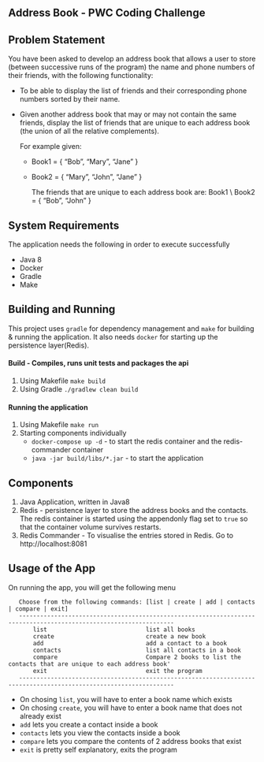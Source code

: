 Address Book - PWC Coding Challenge
---
## Problem Statement

You have been asked to develop an address book that allows a user to store (between
successive runs of the program) the name and phone numbers of their friends, with the
following functionality:
- To be able to display the list of friends and their corresponding phone numbers sorted
by their name.
- Given another address book that may or may not contain the same friends, display the
list of friends that are unique to each address book (the union of all the relative
complements). 

    For example given:
    - Book1 = { “Bob”, “Mary”, “Jane” }
    - Book2 = { “Mary”, “John”, “Jane” }

        The friends that are unique to each address book are: Book1 \ Book2 = { “Bob”, “John” }


## System Requirements
The application needs the following in order to execute successfully
- Java 8
- Docker
- Gradle
- Make

## Building and Running

This project uses `gradle` for dependency management and `make` for building & running the application. It also needs `docker` for starting up the persistence layer(Redis).
 
#### Build - Compiles, runs unit tests and packages the api
1. Using Makefile `make build`
2. Using Gradle `./gradlew clean build`

#### Running the application
1. Using Makefile `make run`
2. Starting components individually
    * `docker-compose up -d` - to start the redis container and the redis-commander container 
    * `java -jar build/libs/*.jar` - to start the application

## Components

1. Java Application, written in Java8
2. Redis - persistence layer to store the address books and the contacts. The redis container is started using the appendonly flag set to `true` so that the container volume survives restarts.
3. Redis Commander - To visualise the entries stored in Redis. Go to http://localhost:8081 

## Usage of the App

On running the app, you will get the following menu

```Address Book Main Menu
   Choose from the following commands: [list | create | add | contacts | compare | exit]
   ------------------------------------------------------------------------------------------------------------------
       list                            list all books
       create                          create a new book
       add                             add a contact to a book
       contacts                        list all contacts in a book
       compare                         Compare 2 books to list the contacts that are unique to each address book'
       exit                            exit the program
   ------------------------------------------------------------------------------------------------------------------
```

- On chosing `list`, you will have to enter a book name which exists
- On chosing `create`, you will have to enter a book name that does not already exist
- `add` lets you create a contact inside a book
- `contacts` lets you view the contacts inside a book
- `compare` lets you compare the contents of 2 address books that exist
- `exit` is pretty self explanatory, exits the program
